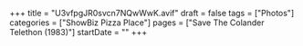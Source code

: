 +++
title = "U3vfpgJR0svcn7NQwWwK.avif"
draft = false
tags = ["Photos"]
categories = ["ShowBiz Pizza Place"]
pages = ["Save The Colander Telethon (1983)"]
startDate = ""
+++
